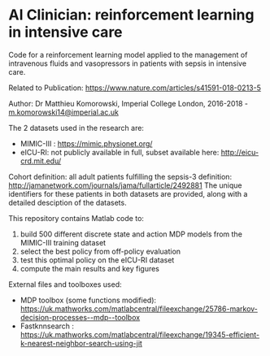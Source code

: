 # AI Clinician: reinforcement learning in intensive care


Code for a reinforcement learning model applied to the management of intravenous fluids and vasopressors in patients with sepsis in intensive care.

Related to Publication: https://www.nature.com/articles/s41591-018-0213-5

Author: Dr Matthieu Komorowski, Imperial College London, 2016-2018 - m.komorowski14@imperial.ac.uk

The 2 datasets used in the research are:
- MIMIC-III : https://mimic.physionet.org/
- eICU-RI: not publicly available in full, subset available here: http://eicu-crd.mit.edu/

Cohort definition: all adult patients fulfilling the sepsis-3 definition: http://jamanetwork.com/journals/jama/fullarticle/2492881
The unique identifiers for these patients in both datasets are provided, along with a detailed desciption of the datasets.

This repository contains Matlab code to:
1.	build 500 different discrete state and action MDP models from the MIMIC-III training dataset
2.	select the best policy from off-policy evaluation
3.	test this optimal policy on the eICU-RI dataset
4.	compute the main results and key figures

External files and toolboxes used:

- MDP toolbox (some functions modified):  https://uk.mathworks.com/matlabcentral/fileexchange/25786-markov-decision-processes--mdp--toolbox
- Fastknnsearch : https://uk.mathworks.com/matlabcentral/fileexchange/19345-efficient-k-nearest-neighbor-search-using-jit

